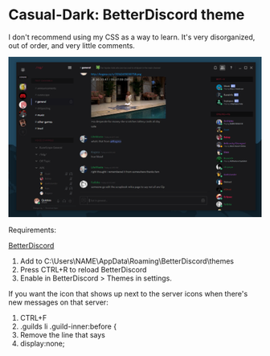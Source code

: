 # Casual-Dark: BetterDiscord theme

I don't recommend using my CSS as a way to learn. It's very disorganized, out of order, and very little comments.

![Preview](example.png) 

Requirements:

[BetterDiscord](https://betterdiscord.net/)

1. Add to C:\Users\NAME\AppData\Roaming\BetterDiscord\themes
2. Press CTRL+R to reload BetterDiscord
3. Enable in BetterDiscord > Themes in settings.

If you want the icon that shows up next to the server icons when there's new messages on that server:

1. CTRL+F
2. .guilds li .guild-inner:before {
3. Remove the line that says
4. display:none;
